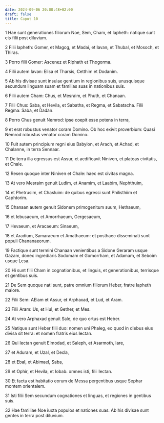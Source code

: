 ```yaml
---
date: 2024-09-06 20:00:48+02:00
draft: false
title: Caput 10
---
```





1 Hae sunt generationes filiorum Noe, Sem, Cham, et Iapheth: natique sunt eis filii post diluvium.

2 Filii Iapheth: Gomer, et Magog, et Madai, et Iavan, et Thubal, et Mosoch, et Thiras.

3 Porro filii Gomer: Ascenez et Riphath et Thogorma.

4 Filii autem Iavan: Elisa et Tharsis, Cetthim et Dodanim.

5 Ab his divisae sunt insulae gentium in regionibus suis, unusquisque secundum linguam suam et familias suas in nationibus suis.

6 Filii autem Cham: Chus, et Mesraim, et Phuth, et Chanaan.

7 Filii Chus: Saba, et Hevila, et Sabatha, et Regma, et Sabatacha. Filii Regma: Saba, et Dadan.

8 Porro Chus genuit Nemrod: ipse coepit esse potens in terra,

9 et erat robustus venator coram Domino. Ob hoc exivit proverbium: Quasi Nemrod robustus venator coram Domino.

10 Fuit autem principium regni eius Babylon, et Arach, et Achad, et Chalanne, in terra Sennaar.

11 De terra illa egressus est Assur, et aedificavit Niniven, et plateas civitatis, et Chale.

12 Resen quoque inter Niniven et Chale: haec est civitas magna.

13 At vero Mesraim genuit Ludim, et Anamim, et Laabim, Nephthuim,

14 et Phetrusim, et Chasluim: de quibus egressi sunt Philisthiim et Caphtorim.

15 Chanaan autem genuit Sidonem primogenitum suum, Hethaeum,

16 et Iebusaeum, et Amorrhaeum, Gergesaeum,

17 Hevaeum, et Aracaeum: Sinaeum,

18 et Aradium, Samaraeum et Amathaeum: et posthaec disseminati sunt populi Chananaeorum.

19 Factique sunt termini Chanaan venientibus a Sidone Geraram usque Gazam, donec ingrediaris Sodomam et Gomorrham, et Adamam, et Seboim usque Lesa.

20 Hi sunt filii Cham in cognationibus, et linguis, et generationibus, terrisque et gentibus suis.

21 De Sem quoque nati sunt, patre omnium filiorum Heber, fratre Iapheth maiore.

22 Filii Sem: AElam et Assur, et Arphaxad, et Lud, et Aram.

23 Filii Aram: Us, et Hul, et Gether, et Mes.

24 At vero Arphaxad genuit Sale, de quo ortus est Heber.

25 Natique sunt Heber filii duo: nomen uni Phaleg, eo quod in diebus eius divisa sit terra: et nomen fratris eius Iectan.

26 Qui Iectan genuit Elmodad, et Saleph, et Asarmoth, Iare,

27 et Aduram, et Uzal, et Decla,

28 et Ebal, et Abimael, Saba,

29 et Ophir, et Hevila, et Iobab. omnes isti, filii Iectan.

30 Et facta est habitatio eorum de Messa pergentibus usque Sephar montem orientalem.

31 Isti filii Sem secundum cognationes et linguas, et regiones in gentibus suis.

32 Hae familiae Noe iuxta populos et nationes suas. Ab his divisae sunt gentes in terra post diluvium.

